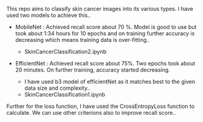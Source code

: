 This repo aims to classify skin cancer images into its various types. I have used two models to achieve this..
  - MobileNet : Achieved recall score about 70 %. Model is good to use but took about 1:34 hours for 10 epochs and on training further accuracy is decreasing which  means training data is over-fitting..
    - SkinCancerClassification2.ipynb
   
      
  - EfficientNet : Achieved recall score about 75%. Two epochs took about 20 minutes. On further training, accuracy started decreasing.
    - I have used b3 model of efficientNet as it matches best to the given data size and complexity..
    - SkinCancerClassification1.ipynb
   
Further for the loss function, I have used the CrossEntropyLoss function to calculate. We can use other criterions also to improve recall score..
